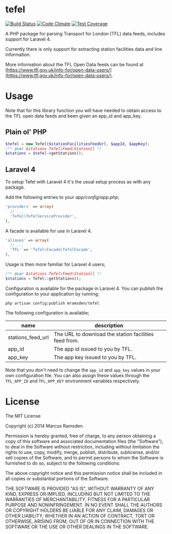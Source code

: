tefel
=====

[![Build Status](https://travis-ci.org/mramsden/tefel.svg?branch=master)](https://travis-ci.org/mramsden/tefel)
[![Code Climate](https://codeclimate.com/github/mramsden/tefel/badges/gpa.svg)](https://codeclimate.com/github/mramsden/tefel)
[![Test Coverage](https://codeclimate.com/github/mramsden/tefel/badges/coverage.svg)](https://codeclimate.com/github/mramsden/tefel)

A PHP package for parsing Transport for London (TFL) data feeds, includes support for Laravel 4.

Currently there is only support for extracting station facilities data and line information.

More information about the TFL Open Data feeds can be found at
[https://www.tfl.gov.uk/info-for/open-data-users/](https://www.tfl.gov.uk/info-for/open-data-users/).

Usage
=====

Note that for this library function you will have needed to obtain access to the TFL open data
feeds and been given an app_id and app_key.

Plain ol' PHP
-------------

```php
$tefel = new Tefel($stationFacilitiesFeedUrl, $appId, $appKey);
/** @var $stations Tefel\Feed\Station[] */
$stations = $tefel->getStations();
```

Laravel 4
---------

To setup Tefel with Laravel 4 it's the usual setup process as with any package.

Add the following entries to your _app/config/app.php_;

```php
'providers' => array(
  // ...
  'Tefel\TefelServiceProvider',
),
```

A facade is available for use in Laravel 4.

```php
'aliases' => array(
  // ...
  'TFL' => 'Tefel\Facade\TefelFacade',
),
```

Usage is then more familiar for Laravel 4 users;

```php
/** @var $stations Tefel\Feed\Station[] */
$stations = Tefel::getStations();
```

Configuration is available for the package in Laravel 4. You can publish the
configuration to your application by running;

```
php artisan config:publish mramsden/tefel
```

The following configuration is available;

| name              | description                                           |
|-------------------|-------------------------------------------------------|
| stations_feed_url | The URL to download the station facilities feed from. |
| app_id            | The app id issued to you by TFL.                      |
| app_key           | The app key issued to you by TFL.                     |

Note that you don't need to change the `app_id` and `app_key` values in your own
configuration file. You can also assign these values through the `TFL_APP_ID` and
`TFL_APP_KEY` environment variables respectively.

License
=======

The MIT License

Copyright (c) 2014 Marcus Ramsden.

Permission is hereby granted, free of charge, to any person obtaining a copy
of this software and associated documentation files (the "Software"), to deal
in the Software without restriction, including without limitation the rights
to use, copy, modify, merge, publish, distribute, sublicense, and/or sell
copies of the Software, and to permit persons to whom the Software is
furnished to do so, subject to the following conditions:

The above copyright notice and this permission notice shall be included in
all copies or substantial portions of the Software.

THE SOFTWARE IS PROVIDED "AS IS", WITHOUT WARRANTY OF ANY KIND, EXPRESS OR
IMPLIED, INCLUDING BUT NOT LIMITED TO THE WARRANTIES OF MERCHANTABILITY,
FITNESS FOR A PARTICULAR PURPOSE AND NONINFRINGEMENT. IN NO EVENT SHALL THE
AUTHORS OR COPYRIGHT HOLDERS BE LIABLE FOR ANY CLAIM, DAMAGES OR OTHER
LIABILITY, WHETHER IN AN ACTION OF CONTRACT, TORT OR OTHERWISE, ARISING FROM,
OUT OF OR IN CONNECTION WITH THE SOFTWARE OR THE USE OR OTHER DEALINGS IN
THE SOFTWARE.
